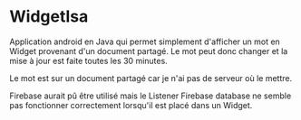 # WidgetIsa

Application android en Java qui permet simplement d'afficher un mot en Widget provenant d'un document partagé. Le mot peut donc changer 
et la mise à jour est faite toutes les 30 minutes. 

Le mot est sur un document partagé car je n'ai pas de serveur où le mettre. 

Firebase aurait pû être utilisé mais le Listener Firebase database ne semble pas fonctionner correctement lorsqu'il est placé dans un Widget.
